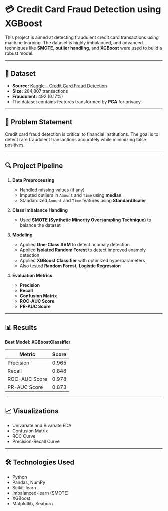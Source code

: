 # 💳 Credit Card Fraud Detection using XGBoost

This project is aimed at detecting fraudulent credit card transactions using machine learning. The dataset is highly imbalanced, and advanced techniques like **SMOTE**, **outlier handling**, and **XGBoost** were used to build a robust model.

---

## 📂 Dataset

- **Source:** [Kaggle - Credit Card Fraud Detection](https://www.kaggle.com/datasets/mlg-ulb/creditcardfraud)
- **Size:** 284,807 transactions
- **Fraudulent:** 492 (0.17%)
- The dataset contains features transformed by **PCA** for privacy.

---

## 📌 Problem Statement

Credit card fraud detection is critical to financial institutions. The goal is to detect rare fraudulent transactions accurately while minimizing false positives.

---

## 🔍 Project Pipeline

1. **Data Preprocessing**
   - Handled missing values (if any)
   - Imputed outliers in `Amount` and `Time` using **median**
   - Standardized `Amount` and `Time` features using **StandardScaler**

2. **Class Imbalance Handling**
   - Used **SMOTE (Synthetic Minority Oversampling Technique)** to balance the dataset

3. **Modeling**
   - Applied **One-Class SVM** to detect anomaly detection
   - Applied **Isolated Random Forest** to detect improved anamoly detection
   - Applied **XGBoost Classifier** with optimized hyperparameters
   - Also tested **Random Forest**, **Logistic Regression**

5. **Evaluation Metrics**
   - **Precision**
   - **Recall**
   - **Confusion Matrix**
   - **ROC-AUC Score**
   - **PR-AUC Score**

---

## 📊 Results

**Best Model: XGBoostClassifier**

| Metric         | Score        |
|----------------|--------------|
| Precision      | 0.965        |
| Recall         | 0.848        |
| ROC-AUC Score  | 0.978        |
| PR-AUC Score   | 0.873        |

---

## 📈 Visualizations

- Univariate and Bivariate EDA
- Confusion Matrix
- ROC Curve
- Precision-Recall Curve

---

## 🛠️ Technologies Used

- Python
- Pandas, NumPy
- Scikit-learn
- Imbalanced-learn (SMOTE)
- XGBoost
- Matplotlib, Seaborn
